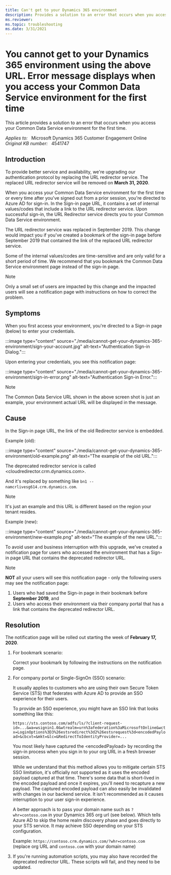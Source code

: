 ```yaml
---
title: Can't get to your Dynamics 365 environment
description: Provides a solution to an error that occurs when you access your Common Data Service environment for the first time.
ms.reviewer: 
ms.topic: troubleshooting
ms.date: 3/31/2021
---
```

# You cannot get to your Dynamics 365 environment using the above URL. Error message displays when you access your Common Data Service environment for the first time

This article provides a solution to an error that occurs when you access your Common Data Service environment for the first time.

_Applies to:_ &nbsp; Microsoft Dynamics 365 Customer Engagement Online  
_Original KB number:_ &nbsp; 4541747

## Introduction

To provide better service and availability, we're upgrading our authentication protocol by replacing the URL redirector service.  The replaced URL redirector service will be removed on **March 31, 2020**.

When you access your Common Data Service environment for the first time or every time after you've signed out from a prior session, you're directed to Azure AD for sign-in. In the Sign-in page URL, it contains a set of internal values/codes that include a link to the URL redirector service. Upon successful sign-in, the URL Redirector service directs you to your Common Data Service environment.

The URL redirector service was replaced in September 2019. This change would impact you if you've created a bookmark of the sign-in page before September 2019 that contained the link of the replaced URL redirector service.

Some of the internal values/codes are time-sensitive and are only valid for a short period of time. We recommend that you bookmark the Common Data Service environment page instead of the sign-in page.

> [!NOTE]
> Only a small set of users are impacted by this change and the impacted users will see a notification page with instructions on how to correct the problem.

## Symptoms

When you first access your environment, you're directed to a Sign-in page (below) to enter your credentials.

:::image type="content" source="./media/cannot-get-your-dynamics-365-environment/sign-your-account.jpg" alt-text="Authentication Sign-in Dialog.":::

Upon entering your credentials, you see this notification page:

:::image type="content" source="./media/cannot-get-your-dynamics-365-environment/sign-in-error.png" alt-text="Authentication Sign-in Error.":::

> [!NOTE]
> The Common Data Service URL shown in the above screen shot is just an example, your environment actual URL will be displayed in the message.

## Cause

In the Sign-in page URL, the link of the old Redirector service is embedded.

Example (old):

:::image type="content" source="./media/cannot-get-your-dynamics-365-environment/old-example.png" alt-text="The example of the old URL.":::

The deprecated redirector service is called <cloudredirector.crm.dynamics.com>.

And it's replaced by something like `bn1 -- namcrlivesg614.crm.dynamics.com`.

> [!NOTE]
> It's just an example and this URL is different based on the region your tenant resides.

Example (new):

:::image type="content" source="./media/cannot-get-your-dynamics-365-environment/new-example.png" alt-text="The example of the new URL.":::

To avoid user and business interruption with this upgrade, we've created a notification page for users who accessed the environment that has a Sign-in page URL that contains the deprecated redirector URL.

> [!NOTE]
>
> **NOT** all your users will see this notification page - only the following users may see the notification page:
>
> 1. Users who had saved the Sign-in page in their bookmark before **September 2019**, and
> 1. Users who access their environment via their company portal that has a link that contains the deprecated redirector URL.

## Resolution

The notification page will be rolled out starting the week of **February 17, 2020**.

1. For bookmark scenario:

    Correct your bookmark by following the instructions on the notification page.  

2. For company portal or Single-SignOn (SSO) scenario:  

    It usually applies to customers who are using their own Secure Token Service (STS) that federates with Azure AD to provide an SSO experience for their users.

    To provide an SSO experience, you might have an SSO link that looks something like this:

    `https://sts.contoso.com/adfs/ls/?client-request-id=...&wa=wsignin1.0&wtrealm=urn%3afederation%3aMicrosoftOnline&wctx=LoginOptions%3D3%26estsredirect%3d2%26estsrequest%3d<encodedPayload>&cbcxt=&mkt=&lc=&RedirectToIdentityProvider=...`

    You most likely have captured the \<encodedPayload> by recording the sign-in process when you sign in to your org URL in a fresh browser session.

    While we understand that this method allows you to mitigate certain STS SSO limitation, it's officially not supported as it uses the encoded payload captured at that time. There's some data that is short-lived in the encoded payload and once it expires, you'll need to recapture a new payload. The captured encoded payload can also easily be invalidated with changes in our backend service. It isn't recommended as it causes interruption to your user sign-in experience.

    A better approach is to pass your domain name such as `?whr=contoso.com` in your Dynamics 365 org url (see below). Which tells Azure AD to skip the home realm discovery phase and goes directly to your STS service. It may achieve SSO depending on your STS configuration.

    Example: `https://contoso.crm.dynamics.com/?whr=contoso.com`  
    (replace org URL and `contoso.com` with your domain name)

3. If you're running automation scripts, you may also have recorded the deprecated redirector URL. These scripts will fail, and they need to be updated.
